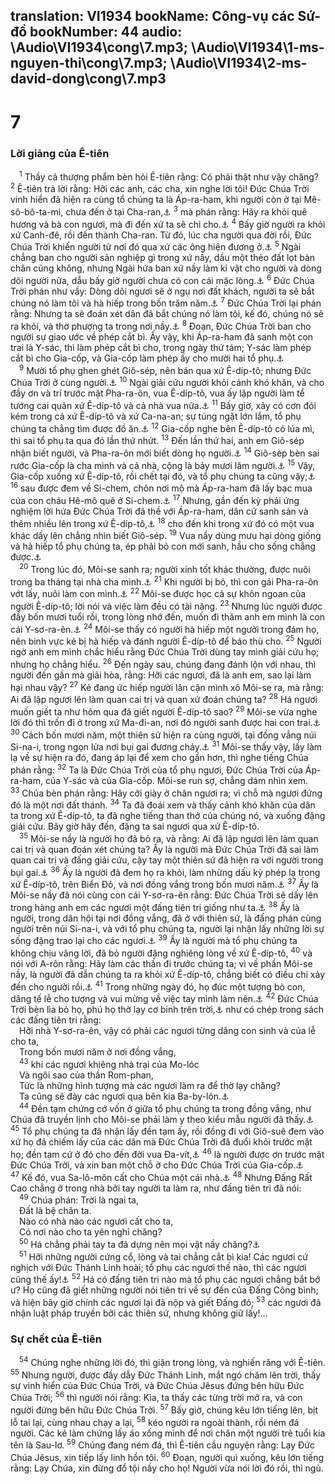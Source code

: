 translation: VI1934
bookName: Công-vụ các Sứ-đồ 
bookNumber: 44
audio: \Audio\VI1934\cong\7.mp3; \Audio\VI1934\1-ms-nguyen-thi\cong\7.mp3; \Audio\VI1934\2-ms-david-dong\cong\7.mp3
-------

<div class="title"><h1>7</h1><h3>Lời giảng của Ê-tiên</h3></div>
<span class="verse cong_7_1"> <sup>1</sup> Thầy cả thượng phẩm bèn hỏi Ê-tiên rằng: Có phải thật như vậy chăng? </span>
<span class="verse cong_7_2"><sup>2</sup> Ê-tiên trả lời rằng: Hỡi các anh, các cha, xin nghe lời tôi! Đức Chúa Trời vinh hiển đã hiện ra cùng tổ chúng ta là Áp-ra-ham, khi người còn ở tại Mê-sô-bô-ta-mi, chưa đến ở tại Cha-ran,<a data-toggle="tooltip" data-placement="bottom" title="Sa 12:1">⚓</a></span>
<span class="verse cong_7_3"><sup>3</sup> mà phán rằng: Hãy ra khỏi quê hương và bà con ngươi, mà đi đến xứ ta sẽ chỉ cho.<a data-toggle="tooltip" data-placement="bottom" title="Sa 12:1">⚓</a></span>
<span class="verse cong_7_4"><sup>4</sup> Bấy giờ người ra khỏi xứ Canh-đê, rồi đến thành Cha-ran. Từ đó, lúc cha người qua đời rồi, Đức Chúa Trời khiến người từ nơi đó qua xứ các ông hiện đương ở.<a data-toggle="tooltip" data-placement="bottom" title="Sa 11:31; 12:4">⚓</a></span>
<span class="verse cong_7_5"><sup>5</sup> Ngài chẳng ban cho người sản nghiệp gì trong xứ nầy, dầu một thẻo đất lọt bàn chân cũng không, nhưng Ngài hứa ban xứ nầy làm kỉ vật cho người và dòng dõi người nữa, dẫu bấy giờ người chưa có con cái mặc lòng.<a data-toggle="tooltip" data-placement="bottom" title="Sa 12:7; 13:15; 15:18; 17:8">⚓</a></span>
<span class="verse cong_7_6"><sup>6</sup> Đức Chúa Trời phán như vầy: Dòng dõi ngươi sẽ ở ngụ nơi đất khách, người ta sẽ bắt chúng nó làm tôi và hà hiếp trong bốn trăm năm.<a data-toggle="tooltip" data-placement="bottom" title="Sa 15:13-14">⚓</a></span>
<span class="verse cong_7_7"><sup>7</sup> Đức Chúa Trời lại phán rằng: Nhưng ta sẽ đoán xét dân đã bắt chúng nó làm tôi, kế đó, chúng nó sẽ ra khỏi, và thờ phượng ta trong nơi nầy.<a data-toggle="tooltip" data-placement="bottom" title="Sa 15:13-14; Xu 3:12">⚓</a></span>
<span class="verse cong_7_8"><sup>8</sup> Đoạn, Đức Chúa Trời ban cho người sự giao ước về phép cắt bì. Ấy vậy, khi Áp-ra-ham đã sanh một con trai là Y-sác, thì làm phép cắt bì cho, trong ngày thứ tám; Y-sác làm phép cắt bì cho Gia-cốp, và Gia-cốp làm phép ấy cho mười hai tổ phụ.<a data-toggle="tooltip" data-placement="bottom" title="Sa 17:10-14; 21:2-4; 25:26; 29:31-35:18">⚓</a><br/></span>
<span class="verse cong_7_9"> <sup>9</sup> Mười tổ phụ ghen ghét Giô-sép, nên bán qua xứ Ê-díp-tô; nhưng Đức Chúa Trời ở cùng người.<a data-toggle="tooltip" data-placement="bottom" title="Sa 37:11,28; 39:2,21">⚓</a></span>
<span class="verse cong_7_10"><sup>10</sup> Ngài giải cứu người khỏi cảnh khó khăn, và cho đầy ơn và trí trước mặt Pha-ra-ôn, vua Ê-díp-tô, vua ấy lập người làm tể tướng cai quản xứ Ê-díp-tô và cả nhà vua nữa.<a data-toggle="tooltip" data-placement="bottom" title="Sa 41:39-41">⚓</a></span>
<span class="verse cong_7_11"><sup>11</sup> Bấy giờ, xảy có cơn đói kém trong cả xứ Ê-díp-tô và xứ Ca-na-an; sự túng ngặt lớn lắm, tổ phụ chúng ta chẳng tìm được đồ ăn.<a data-toggle="tooltip" data-placement="bottom" title="Sa 42:1-2">⚓</a></span>
<span class="verse cong_7_12"><sup>12</sup> Gia-cốp nghe bên Ê-díp-tô có lúa mì, thì sai tổ phụ ta qua đó lần thứ nhứt. </span>
<span class="verse cong_7_13"><sup>13</sup> Đến lần thứ hai, anh em Giô-sép nhận biết người, và Pha-ra-ôn mới biết dòng họ người.<a data-toggle="tooltip" data-placement="bottom" title="Sa 45:1,16">⚓</a></span>
<span class="verse cong_7_14"><sup>14</sup> Giô-sép bèn sai rước Gia-cốp là cha mình và cả nhà, cộng là bảy mươi lăm người.<a data-toggle="tooltip" data-placement="bottom" title="Sa 45:9-10,17,18">⚓</a></span>
<span class="verse cong_7_15"><sup>15</sup> Vậy, Gia-cốp xuống xứ Ê-díp-tô, rồi chết tại đó, và tổ phụ chúng ta cũng vậy;<a data-toggle="tooltip" data-placement="bottom" title="Sa 46:1-7; 49:33">⚓</a></span>
<span class="verse cong_7_16"><sup>16</sup> sau được đem về Si-chem, chôn nơi mộ mà Áp-ra-ham đã lấy bạc mua của con cháu Hê-mô quê ở Si-chem.<a data-toggle="tooltip" data-placement="bottom" title="Sa 23:3-16; 33:19; 50:7-13; Gios 24:32">⚓</a></span>
<span class="verse cong_7_17"><sup>17</sup> Nhưng, gần đến kỳ phải ứng nghiệm lời hứa Đức Chúa Trời đã thề với Áp-ra-ham, dân cứ sanh sản và thêm nhiều lên trong xứ Ê-díp-tô,<a data-toggle="tooltip" data-placement="bottom" title="Xu 1:7-8">⚓</a></span>
<span class="verse cong_7_18"><sup>18</sup> cho đến khi trong xứ đó có một vua khác dấy lên chẳng nhìn biết Giô-sép. </span>
<span class="verse cong_7_19"><sup>19</sup> Vua nầy dùng mưu hại dòng giống và hà hiếp tổ phụ chúng ta, ép phải bỏ con mới sanh, hầu cho sống chẳng được.<a data-toggle="tooltip" data-placement="bottom" title="Xu 1:10-11,22">⚓</a><br/></span>
<span class="verse cong_7_20"> <sup>20</sup> Trong lúc đó, Môi-se sanh ra; người xinh tốt khác thường, được nuôi trong ba tháng tại nhà cha mình.<a data-toggle="tooltip" data-placement="bottom" title="Xu 2:2">⚓</a></span>
<span class="verse cong_7_21"><sup>21</sup> Khi người bị bỏ, thì con gái Pha-ra-ôn vớt lấy, nuôi làm con mình.<a data-toggle="tooltip" data-placement="bottom" title="Xu 2:3-10">⚓</a></span>
<span class="verse cong_7_22"><sup>22</sup> Môi-se được học cả sự khôn ngoan của người Ê-díp-tô; lời nói và việc làm đều có tài năng. </span>
<span class="verse cong_7_23"><sup>23</sup> Nhưng lúc người được đầy bốn mươi tuổi rồi, trong lòng nhớ đến, muốn đi thăm anh em mình là con cái Y-sơ-ra-ên.<a data-toggle="tooltip" data-placement="bottom" title="Xu 2:11-15">⚓</a></span>
<span class="verse cong_7_24"><sup>24</sup> Môi-se thấy có người hà hiếp một người trong đám họ, nên binh vực kẻ bị hà hiếp và đánh người Ê-díp-tô để báo thù cho. </span>
<span class="verse cong_7_25"><sup>25</sup> Người ngờ anh em mình chắc hiểu rằng Đức Chúa Trời dùng tay mình giải cứu họ; nhưng họ chẳng hiểu. </span>
<span class="verse cong_7_26"><sup>26</sup> Đến ngày sau, chúng đang đánh lộn với nhau, thì người đến gần mà giải hòa, rằng: Hỡi các ngươi, đã là anh em, sao lại làm hại nhau vậy? </span>
<span class="verse cong_7_27"><sup>27</sup> Kẻ đang ức hiếp người lân cận mình xô Môi-se ra, mà rằng: Ai đã lập ngươi lên làm quan cai trị và quan xử đoán chúng ta? </span>
<span class="verse cong_7_28"><sup>28</sup> Há ngươi muốn giết ta như hôm qua đã giết người Ê-díp-tô sao? </span>
<span class="verse cong_7_29"><sup>29</sup> Môi-se vừa nghe lời đó thì trốn đi ở trong xứ Ma-đi-an, nơi đó người sanh được hai con trai.<a data-toggle="tooltip" data-placement="bottom" title="Xu 18:3-4">⚓</a></span>
<span class="verse cong_7_30"><sup>30</sup> Cách bốn mươi năm, một thiên sứ hiện ra cùng người, tại đồng vắng núi Si-na-i, trong ngọn lửa nơi bụi gai đương cháy.<a data-toggle="tooltip" data-placement="bottom" title="Xu 3:1-10">⚓</a></span>
<span class="verse cong_7_31"><sup>31</sup> Môi-se thấy vậy, lấy làm lạ về sự hiện ra đó, đang áp lại để xem cho gần hơn, thì nghe tiếng Chúa phán rằng: </span>
<span class="verse cong_7_32"><sup>32</sup> Ta là Đức Chúa Trời của tổ phụ ngươi, Đức Chúa Trời của Áp-ra-ham, của Y-sác và của Gia-cốp. Môi-se run sợ, chẳng dám nhìn xem. </span>
<span class="verse cong_7_33"><sup>33</sup> Chúa bèn phán rằng: Hãy cởi giày ở chân ngươi ra; vì chỗ mà ngươi đứng đó là một nơi đất thánh. </span>
<span class="verse cong_7_34"><sup>34</sup> Ta đã đoái xem và thấy cảnh khó khăn của dân ta trong xứ Ê-díp-tô, ta đã nghe tiếng than thở của chúng nó, và xuống đặng giải cứu. Bây giờ hãy đến, đặng ta sai ngươi qua xứ Ê-díp-tô. <br/></span>
<span class="verse cong_7_35"> <sup>35</sup> Môi-se nầy là người họ đã bỏ ra, và rằng: Ai đã lập ngươi lên làm quan cai trị và quan đoán xét chúng ta? Ấy là người mà Đức Chúa Trời đã sai làm quan cai trị và đấng giải cứu, cậy tay một thiên sứ đã hiện ra với người trong bụi gai.<a data-toggle="tooltip" data-placement="bottom" title="Xu 2:14">⚓</a></span>
<span class="verse cong_7_36"><sup>36</sup> Ấy là người đã đem họ ra khỏi, làm những dấu kỳ phép lạ trong xứ Ê-díp-tô, trên Biển Đỏ, và nơi đồng vắng trong bốn mươi năm.<a data-toggle="tooltip" data-placement="bottom" title="Xu 7:3; 14:21; Dan 14:33">⚓</a></span>
<span class="verse cong_7_37"><sup>37</sup> Ấy là Môi-se nầy đã nói cùng con cái Y-sơ-ra-ên rằng: Đức Chúa Trời sẽ dấy lên trong hàng anh em các ngươi một đấng tiên tri giống như ta.<a data-toggle="tooltip" data-placement="bottom" title="Phu 18:15,18">⚓</a></span>
<span class="verse cong_7_38"><sup>38</sup> Ấy là người, trong dân hội tại nơi đồng vắng, đã ở với thiên sứ, là đấng phán cùng người trên núi Si-na-i, và với tổ phụ chúng ta, người lại nhận lấy những lời sự sống đặng trao lại cho các ngươi.<a data-toggle="tooltip" data-placement="bottom" title="Xu 19:1-20:17; Phu 5:1-33">⚓</a></span>
<span class="verse cong_7_39"><sup>39</sup> Ấy là người mà tổ phụ chúng ta không chịu vâng lời, đã bỏ người đặng nghiêng lòng về xứ Ê-díp-tô, </span>
<span class="verse cong_7_40"><sup>40</sup> và nói với A-rôn rằng: Hãy làm các thần đi trước chúng ta; vì về phần Môi-se nầy, là người đã dẫn chúng ta ra khỏi xứ Ê-díp-tô, chẳng biết có điều chi xảy đến cho người rồi.<a data-toggle="tooltip" data-placement="bottom" title="Xu 32:1">⚓</a></span>
<span class="verse cong_7_41"><sup>41</sup> Trong những ngày đó, họ đúc một tượng bò con, dâng tế lễ cho tượng và vui mừng về việc tay mình làm nên.<a data-toggle="tooltip" data-placement="bottom" title="Xu 32:2-6">⚓</a></span>
<span class="verse cong_7_42"><sup>42</sup> Đức Chúa Trời bèn lìa bỏ họ, phú họ thờ lạy cơ binh trên trời,<a data-toggle="tooltip" data-placement="bottom" title="Ctd: tinh tú trên trời">⚓</a> như có chép trong sách các đấng tiên tri rằng: <br/> Hỡi nhà Y-sơ-ra-ên, vậy có phải các ngươi từng dâng con sinh và của lễ cho ta, <br/> Trong bốn mươi năm ở nơi đồng vắng, <br/></span>
<span class="verse cong_7_43"> <sup>43</sup> khi các ngươi khiêng nhà trại của Mo-lóc <br/> Và ngôi sao của thần Rom-phan, <br/> Tức là những hình tượng mà các ngươi làm ra để thờ lạy chăng? <br/> Ta cũng sẽ đày các ngươi qua bên kia Ba-by-lôn.<a data-toggle="tooltip" data-placement="bottom" title="Am 5:25-26">⚓</a><br/></span>
<span class="verse cong_7_44"> <sup>44</sup> Đền tạm chứng cớ vốn ở giữa tổ phụ chúng ta trong đồng vắng, như Chúa đã truyền lịnh cho Môi-se phải làm y theo kiểu mẫu người đã thấy.<a data-toggle="tooltip" data-placement="bottom" title="Xu 25:9,40">⚓</a></span>
<span class="verse cong_7_45"><sup>45</sup> Tổ phụ chúng ta đã nhận lấy đền tạm ấy, rồi đồng đi với Giô-suê đem vào xứ họ đã chiếm lấy của các dân mà Đức Chúa Trời đã đuổi khỏi trước mặt họ; đền tạm cứ ở đó cho đến đời vua Đa-vít,<a data-toggle="tooltip" data-placement="bottom" title="Gios 3:14-17">⚓</a></span>
<span class="verse cong_7_46"><sup>46</sup> là người được ơn trước mặt Đức Chúa Trời, và xin ban một chỗ ở cho Đức Chúa Trời của Gia-cốp.<a data-toggle="tooltip" data-placement="bottom" title="2Sa 7:1-16; 1Su 17:1-14">⚓</a></span>
<span class="verse cong_7_47"><sup>47</sup> Kế đó, vua Sa-lô-môn cất cho Chúa một cái nhà.<a data-toggle="tooltip" data-placement="bottom" title="1Vua 6:1-38; 2Su 3:1-17">⚓</a></span>
<span class="verse cong_7_48"><sup>48</sup> Nhưng Đấng Rất Cao chẳng ở trong nhà bởi tay người ta làm ra, như đấng tiên tri đã nói: <br/></span>
<span class="verse cong_7_49"> <sup>49</sup> Chúa phán: Trời là ngai ta, <br/> Đất là bệ chân ta. <br/> Nào có nhà nào các ngươi cất cho ta, <br/> Có nơi nào cho ta yên nghỉ chăng? <br/></span>
<span class="verse cong_7_50"> <sup>50</sup> Há chẳng phải tay ta đã dựng nên mọi vật nầy chăng?<a data-toggle="tooltip" data-placement="bottom" title="Es 66:1-2">⚓</a><br/></span>
<span class="verse cong_7_51"> <sup>51</sup> Hỡi những người cứng cổ, lòng và tai chẳng cắt bì kia! Các ngươi cứ nghịch với Đức Thánh Linh hoài; tổ phụ các ngươi thế nào, thì các ngươi cũng thế ấy!<a data-toggle="tooltip" data-placement="bottom" title="Es 63:10">⚓</a></span>
<span class="verse cong_7_52"><sup>52</sup> Há có đấng tiên tri nào mà tổ phụ các ngươi chẳng bắt bớ ư? Họ cũng đã giết những người nói tiên tri về sự đến của Đấng Công bình; và hiện bây giờ chính các ngươi lại đã nộp và giết Đấng đó; </span>
<span class="verse cong_7_53"><sup>53</sup> các ngươi đã nhận luật pháp truyền bởi các thiên sứ, nhưng không giữ lấy!… <br/></span>
<div class="title"><h3>Sự chết của Ê-tiên</h3></div>
<span class="verse cong_7_54"> <sup>54</sup> Chúng nghe những lời đó, thì giận trong lòng, và nghiến răng với Ê-tiên. </span>
<span class="verse cong_7_55"><sup>55</sup> Nhưng người, được đầy dẫy Đức Thánh Linh, mắt ngó chăm lên trời, thấy sự vinh hiển của Đức Chúa Trời, và Đức Chúa Jêsus đứng bên hữu Đức Chúa Trời; </span>
<span class="verse cong_7_56"><sup>56</sup> thì người nói rằng: Kìa, ta thấy các từng trời mở ra, và con người đứng bên hữu Đức Chúa Trời. </span>
<span class="verse cong_7_57"><sup>57</sup> Bấy giờ, chúng kêu lớn tiếng lên, bịt lỗ tai lại, cùng nhau chạy a lại, </span>
<span class="verse cong_7_58"><sup>58</sup> kéo người ra ngoài thành, rồi ném đá người. Các kẻ làm chứng lấy áo xống mình để nơi chân một người trẻ tuổi kia tên là Sau-lơ. </span>
<span class="verse cong_7_59"><sup>59</sup> Chúng đang ném đá, thì Ê-tiên cầu nguyện rằng: Lạy Đức Chúa Jêsus, xin tiếp lấy linh hồn tôi. </span>
<span class="verse cong_7_60"><sup>60</sup> Đoạn, người quì xuống, kêu lớn tiếng rằng: Lạy Chúa, xin đừng đổ tội nầy cho họ! Người vừa nói lời đó rồi, thì ngủ. <br/></span>
